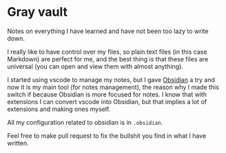 # Gray vault

Notes on everything I have learned and have not been too lazy to write down.

I really like to have control over my files, so plain text files (in this case Markdown) are perfect for me, and the best thing is that these files are universal (you can open and view them with almost anything).

I started using vscode to manage my notes, but I gave [Obsidian](https://obsidian.md) a try and now it is my main tool (for notes management), the reason why I made this switch if because Obsidian is more focused for notes. I know that with extensions I can convert vscode into Obsidian, but that implies a lot of extensions and making ones myself.

All my configuration related to obsidian is in `.obsidian`.

Feel free to make pull request to fix the bullshit you find in what I have written.
